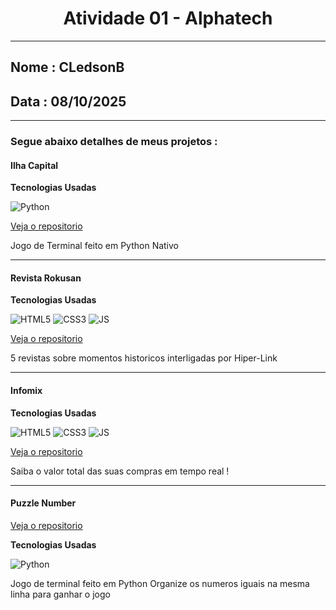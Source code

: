 <center><h1> Atividade 01 - Alphatech</h1></center>

---

## **Nome** : CLedsonB
## **Data** : __08/10/2025__

---

### Segue abaixo detalhes de meus projetos :

#### Ilha Capital

**Tecnologias Usadas**

![Python](https://img.shields.io/badge/Python-%233776AB.svg?style=for-the-bagde&logo=python&logoColor=white)

[Veja o repositorio](https://github.com/CLedsonB/Ilha_Capital/)

 Jogo de Terminal feito em Python Nativo

---

#### Revista Rokusan

**Tecnologias Usadas**

![HTML5](https://img.shields.io/badge/HTML5-%23E34F26.svg?style=for-the-bagde&logo=html5&logoColor=white)
![CSS3](https://img.shields.io/badge/CSS3-%231572B6?style=for-the-bagde&logo=css3&logoColor=white)
![JS](https://img.shields.io/badge/JavaScript-%23F7DF1E.svg?style=for-the-bagde&logo=javascript&logoColor=white)


[Veja o repositorio](https://github.com/CLedsonB/RevistaRokusan)

5 revistas sobre momentos historicos interligadas por Hiper-Link

---

#### Infomix


**Tecnologias Usadas**

![HTML5](https://img.shields.io/badge/HTML5-%23E34F26.svg?style=for-the-bagde&logo=html5&logoColor=white)
![CSS3](https://img.shields.io/badge/CSS3-%231572B6?style=for-the-bagde&logo=css3&logoColor=white)
![JS](https://img.shields.io/badge/JavaScript-%23F7DF1E.svg?style=for-the-bagde&logo=javascript&logoColor=white)


[Veja o repositorio](https://github.com/CLedsonB/RevistaRokusan)

Saiba o valor total das suas compras em tempo real !

---

#### Puzzle Number

[Veja o repositorio](https://github.com/CLedsonB/PuzzleNumber)

**Tecnologias Usadas**

![Python](https://img.shields.io/badge/Python-%233776AB.svg?style=for-the-bagde&logo=python&logoColor=white)

Jogo de terminal feito em Python
Organize os numeros iguais na mesma linha para ganhar o jogo
